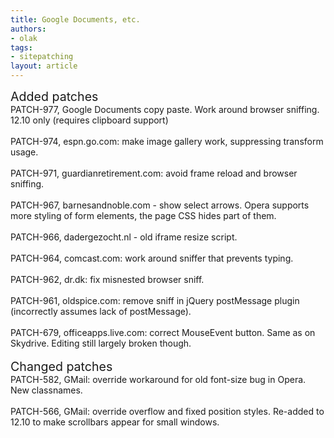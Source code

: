 ```yaml
---
title: Google Documents, etc.
authors:
- olak
tags:
- sitepatching
layout: article
---
```

<span style="font-size: 140%">Added patches</span><br/>PATCH-977, Google Documents copy paste. Work around browser sniffing. 12.10 only (requires clipboard support)<br/><br/>PATCH-974, espn.go.com: make image gallery work, suppressing transform usage.<br/><br/>PATCH-971, guardianretirement.com: avoid frame reload and browser sniffing.<br/><br/>PATCH-967, barnesandnoble.com - show select arrows. Opera supports more styling of form elements, the page CSS hides part of them.<br/><br/>PATCH-966, dadergezocht.nl - old iframe resize script.<br/><br/>PATCH-964, comcast.com: work around sniffer that prevents typing.<br/><br/>PATCH-962, dr.dk: fix misnested browser sniff.<br/><br/>PATCH-961, oldspice.com: remove sniff in jQuery postMessage plugin (incorrectly assumes lack of postMessage).<br/><br/>PATCH-679, officeapps.live.com: correct MouseEvent button. Same as on Skydrive. Editing still largely broken though.<br/><br/><span style="font-size: 140%">Changed patches</span><br/>PATCH-582, GMail: override workaround for old font-size bug in Opera. New classnames.<br/><br/>PATCH-566, GMail: override overflow and fixed position styles. Re-added to 12.10 to make scrollbars appear for small windows.
